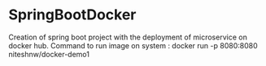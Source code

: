 # SpringBootDocker

Creation of spring boot project with the deployment of microservice on docker hub.
Command to run image on system : docker run -p 8080:8080 niteshnw/docker-demo1
